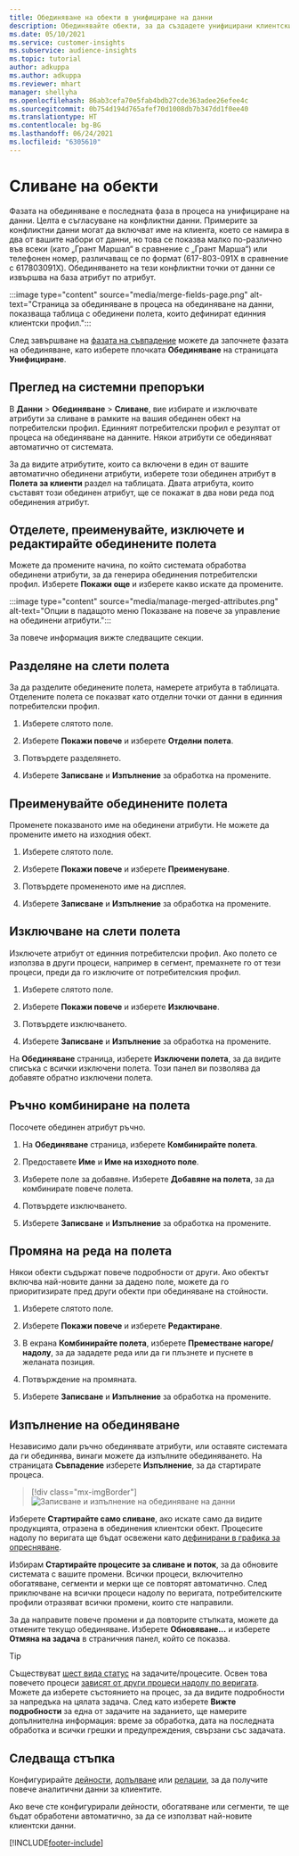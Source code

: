 ```yaml
---
title: Обединяване на обекти в унифициране на данни
description: Обединявайте обекти, за да създадете унифицирани клиентски профили.
ms.date: 05/10/2021
ms.service: customer-insights
ms.subservice: audience-insights
ms.topic: tutorial
author: adkuppa
ms.author: adkuppa
ms.reviewer: mhart
manager: shellyha
ms.openlocfilehash: 86ab3cefa70e5fab4bdb27cde363adee26efee4c
ms.sourcegitcommit: 0b754d194d765afef70d1008db7b347dd1f0ee40
ms.translationtype: HT
ms.contentlocale: bg-BG
ms.lasthandoff: 06/24/2021
ms.locfileid: "6305610"
---
```

# <a name="merge-entities"></a>Сливане на обекти

Фазата на обединяване е последната фаза в процеса на унифициране на данни. Целта е съгласуване на конфликтни данни. Примерите за конфликтни данни могат да включват име на клиента, което се намира в два от вашите набори от данни, но това се показва малко по-различно във всеки (като „Грант Маршал“ в сравнение с „Грант Марша“) или телефонен номер, различаващ се по формат (617-803-091X в сравнение с 617803091X). Обединяването на тези конфликтни точки от данни се извършва на база атрибут по атрибут.

:::image type="content" source="media/merge-fields-page.png" alt-text="Страница за обединяване в процеса на обединяване на данни, показваща таблица с обединени полета, които дефинират единния клиентски профил.":::

След завършване на [фазата на съвпадение](match-entities.md) можете да започнете фазата на обединяване, като изберете плочката **Обединяване** на страницата **Унифициране**.

## <a name="review-system-recommendations"></a>Преглед на системни препоръки

В **Данни** > **Обединяване** > **Сливане**, вие избирате и изключвате атрибути за сливане в рамките на вашия обединен обект на потребителски профил. Единният потребителски профил е резултат от процеса на обединяване на данните. Някои атрибути се обединяват автоматично от системата.

За да видите атрибутите, които са включени в един от вашите автоматично обединени атрибути, изберете този обединен атрибут в **Полета за клиенти** раздел на таблицата. Двата атрибута, които съставят този обединен атрибут, ще се покажат в два нови реда под обединения атрибут.

## <a name="separate-rename-exclude-and-edit-merged-fields"></a>Отделете, преименувайте, изключете и редактирайте обединените полета

Можете да промените начина, по който системата обработва обединени атрибути, за да генерира обединения потребителски профил. Изберете **Покажи още** и изберете какво искате да промените.

:::image type="content" source="media/manage-merged-attributes.png" alt-text="Опции в падащото меню Показване на повече за управление на обединени атрибути.":::

За повече информация вижте следващите секции.

## <a name="separate-merged-fields"></a>Разделяне на слети полета

За да разделите обединените полета, намерете атрибута в таблицата. Отделените полета се показват като отделни точки от данни в единния потребителски профил. 

1. Изберете слятото поле.
  
1. Изберете **Покажи повече** и изберете **Отделни полета**.
 
1. Потвърдете разделянето.

1. Изберете **Записване** и **Изпълнение** за обработка на промените.

## <a name="rename-merged-fields"></a>Преименувайте обединените полета

Променете показваното име на обединени атрибути. Не можете да промените името на изходния обект.

1. Изберете слятото поле.
  
1. Изберете **Покажи повече** и изберете **Преименуване**.

1. Потвърдете промененото име на дисплея. 

1. Изберете **Записване** и **Изпълнение** за обработка на промените.

## <a name="exclude-merged-fields"></a>Изключване на слети полета

Изключете атрибут от единния потребителски профил. Ако полето се използва в други процеси, например в сегмент, премахнете го от тези процеси, преди да го изключите от потребителския профил. 

1. Изберете слятото поле.
  
1. Изберете **Покажи повече** и изберете **Изключване**.

1. Потвърдете изключването.

1. Изберете **Записване** и **Изпълнение** за обработка на промените. 

На **Обединяване** страница, изберете **Изключени полета**, за да видите списъка с всички изключени полета. Този панел ви позволява да добавяте обратно изключени полета.

## <a name="manually-combine-fields"></a>Ръчно комбиниране на полета

Посочете обединен атрибут ръчно. 

1. На **Обединяване** страница, изберете **Комбинирайте полета**.

1. Предоставете **Име** и **Име на изходното поле**.

1. Изберете поле за добавяне. Изберете **Добавяне на полета**, за да комбинирате повече полета.

1. Потвърдете изключването.

1. Изберете **Записване** и **Изпълнение** за обработка на промените. 

## <a name="change-the-order-of-fields"></a>Промяна на реда на полета

Някои обекти съдържат повече подробности от други. Ако обектът включва най-новите данни за дадено поле, можете да го приоритизирате пред други обекти при обединяване на стойности.

1. Изберете слятото поле.
  
1. Изберете **Покажи повече** и изберете **Редактиране**.

1. В екрана **Комбинирайте полета**, изберете **Преместване нагоре/надолу**, за да зададете реда или да ги плъзнете и пуснете в желаната позиция.

1. Потвърждение на промяната.

1. Изберете **Записване** и **Изпълнение** за обработка на промените.

## <a name="run-your-merge"></a>Изпълнение на обединяване

Независимо дали ръчно обединявате атрибути, или оставяте системата да ги обединява, винаги можете да изпълните обединяването. На страницата **Съвпадение** изберете **Изпълнение**, за да стартирате процеса.

> [!div class="mx-imgBorder"]
> ![Записване и изпълнение на обединяване на данни](media/configure-data-merge-save-run.png "Записване и изпълнение на обединяване на данни")

Изберете **Стартирайте само сливане**, ако искате само да видите продукцията, отразена в обединения клиентски обект. Процесите надолу по веригата ще бъдат освежени като [дефинирани в графика за опресняване](system.md#schedule-tab).

Избирам **Стартирайте процесите за сливане и поток**, за да обновите системата с вашите промени. Всички процеси, включително обогатяване, сегменти и мерки ще се повторят автоматично. След приключване на всички процеси надолу по веригата, потребителските профили отразяват всички промени, които сте направили.

За да направите повече промени и да повторите стъпката, можете да отмените текущо обединяване. Изберете **Обновяване...** и изберете **Отмяна на задача**  в страничния панел, който се показва.

> [!TIP]
> Съществуват [шест вида статус](system.md#status-types) на задачите/процесите. Освен това повечето процеси [зависят от други процеси надолу по веригата](system.md#refresh-policies). Можете да изберете състоянието на процес, за да видите подробности за напредъка на цялата задача. След като изберете **Вижте подробности** за една от задачите на заданието, ще намерите допълнителна информация: време за обработка, дата на последната обработка и всички грешки и предупреждения, свързани със задачата.

## <a name="next-step"></a>Следваща стъпка

Конфигурирайте [дейности](activities.md), [допълване](enrichment-hub.md) или [релации](relationships.md), за да получите повече аналитични данни за клиентите.

Ако вече сте конфигурирали дейности, обогатяване или сегменти, те ще бъдат обработени автоматично, за да се използват най-новите клиентски данни.

[!INCLUDE[footer-include](../includes/footer-banner.md)]
